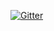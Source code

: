 [![Gitter](https://badges.gitter.im/WaDoku/GLB.svg)](https://gitter.im/WaDoku/GLB?utm_source=badge&utm_medium=badge&utm_campaign=pr-badge&utm_content=badge)

